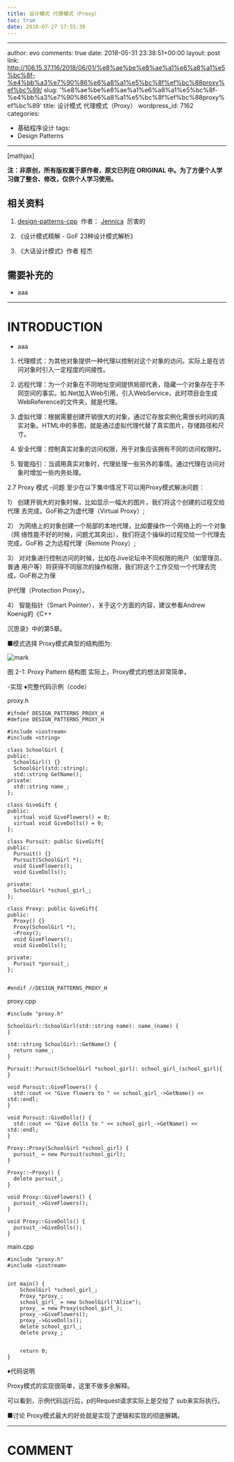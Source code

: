 ```yaml
---
title: 设计模式 代理模式（Proxy）
toc: true
date: 2018-07-27 17:55:39
---
```

---
author: evo
comments: true
date: 2018-05-31 23:38:51+00:00
layout: post
link: http://106.15.37.116/2018/06/01/%e8%ae%be%e8%ae%a1%e6%a8%a1%e5%bc%8f-%e4%bb%a3%e7%90%86%e6%a8%a1%e5%bc%8f%ef%bc%88proxy%ef%bc%89/
slug: '%e8%ae%be%e8%ae%a1%e6%a8%a1%e5%bc%8f-%e4%bb%a3%e7%90%86%e6%a8%a1%e5%bc%8f%ef%bc%88proxy%ef%bc%89'
title: 设计模式 代理模式（Proxy）
wordpress_id: 7162
categories:
- 基础程序设计
tags:
- Design Patterns
---

<!-- more -->

[mathjax]

**注：非原创，所有版权属于原作者，原文已列在 ORIGINAL 中。为了方便个人学习做了整合、修改，仅供个人学习使用。**


## 相关资料






  1. [design-patterns-cpp](https://github.com/yogykwan/design-patterns-cpp)  作者： [Jennica](http://jennica.space/)  厉害的


  2. 《设计模式精解 - GoF 23种设计模式解析》


  3. 《大话设计模式》作者 程杰




## 需要补充的






  * aaa





* * *





# INTRODUCTION






  * aaa





  1. 代理模式：为其他对象提供一种代理以控制对这个对象的访问。实际上是在访问对象时引入一定程度的间接性。


  2. 远程代理：为一个对象在不同地址空间提供局部代表，隐藏一个对象存在于不同空间的事实。如.Net加入Web引用，引入WebService，此时项目会生成WebReference的文件夹，就是代理。


  3. 虚拟代理：根据需要创建开销很大的对象，通过它存放实例化需很长时间的真实对象。HTML中的多图，就是通过虚拟代理代替了真实图片，存储路径和尺寸。


  4. 安全代理：控制真实对象的访问权限，用于对象应该拥有不同的访问权限时。


  5. 智能指引：当调用真实对象时，代理处理一些另外的事情。通过代理在访问对象时增加一些内务处理。








2.7 Proxy 模式
-问题
至少在以下集中情况下可以用Proxy模式解决问题：

1） 创建开销大的对象时候，比如显示一幅大的图片，我们将这个创建的过程交给代理 去完成，GoF称之为虚代理（Virtual Proxy）;

2） 为网络上的对象创建一个局部的本地代理，比如要操作一个网络上的一个对象（网 络性能不好的时候，问题尤其突出），我们将这个操纵的过程交给一个代理去完成，GoF称 之为远程代理（Remote Proxy）;

3） 对对象进行控制访问的时候，比如在Jive论坛中不同权限的用户（如管理员、普通 用户等）将获得不同层次的操作权限，我们将这个工作交给一个代理去完成，GoF称之为保

护代理（Protection Proxy）。

4） 智能指针（Smart Pointer），关于这个方面的内容，建议参看Andrew Koenig的《C++

沉思录》中的第5章。

■模式选择
Proxy模式典型的结构图为:


![mark](http://pacdb2bfr.bkt.clouddn.com/blog/image/180727/5Ah11e5CfA.png?imageslim)

图 2-1: Proxy Pattern 结构图 实际上，Proxy模式的想法非常简单，

-实现
♦完整代码示例（code）

proxy.h


    #ifndef DESIGN_PATTERNS_PROXY_H
    #define DESIGN_PATTERNS_PROXY_H

    #include <iostream>
    #include <string>

    class SchoolGirl {
    public:
      SchoolGirl() {}
      SchoolGirl(std::string);
      std::string GetName();
    private:
      std::string name_;
    };

    class GiveGift {
    public:
      virtual void GiveFlowers() = 0;
      virtual void GiveDolls() = 0;
    };

    class Pursuit: public GiveGift{
    public:
      Pursuit() {}
      Pursuit(SchoolGirl *);
      void GiveFlowers();
      void GiveDolls();

    private:
      SchoolGirl *school_girl_;
    };

    class Proxy: public GiveGift{
    public:
      Proxy() {}
      Proxy(SchoolGirl *);
      ~Proxy();
      void GiveFlowers();
      void GiveDolls();

    private:
      Pursuit *pursuit_;
    };


    #endif //DESIGN_PATTERNS_PROXY_H



proxy.cpp


    #include "proxy.h"

    SchoolGirl::SchoolGirl(std::string name): name_(name) {
    }

    std::string SchoolGirl::GetName() {
      return name_;
    }

    Pursuit::Pursuit(SchoolGirl *school_girl): school_girl_(school_girl){
    }

    void Pursuit::GiveFlowers() {
      std::cout << "Give flowers to " << school_girl_->GetName() << std::endl;
    }

    void Pursuit::GiveDolls() {
      std::cout << "Give dolls to " << school_girl_->GetName() << std::endl;
    }

    Proxy::Proxy(SchoolGirl *school_girl) {
      pursuit_ = new Pursuit(school_girl);
    }

    Proxy::~Proxy() {
      delete pursuit_;
    }

    void Proxy::GiveFlowers() {
      pursuit_->GiveFlowers();
    }

    void Proxy::GiveDolls() {
      pursuit_->GiveDolls();
    }


main.cpp


    #include "proxy.h"
    #include <iostream>


    int main() {
        SchoolGirl *school_girl_;
        Proxy *proxy_;
        school_girl_ = new SchoolGirl("Alice");
        proxy_ = new Proxy(school_girl_);
        proxy_->GiveFlowers();
        proxy_->GiveDolls();
        delete school_girl_;
        delete proxy_;


        return 0;
    }






♦代码说明

Proxy模式的实现很简单，这里不做多余解释。

可以看到，示例代码运行后，p的Request请求实际上是交给了 sub来实际执行。

■讨论
Proxy模式最大的好处就是实现了逻辑和实现的彻底解耦。








* * *





# COMMENT
